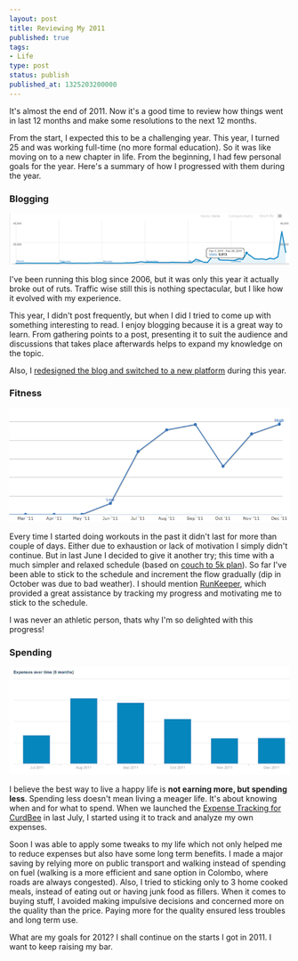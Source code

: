 ```yaml
---
layout: post
title: Reviewing My 2011
published: true
tags:
- Life
type: post
status: publish
published_at: 1325203200000
---
```


It's almost the end of 2011. Now it's a good time to review how things went in last 12 months and make some resolutions to the next 12 months.

From the start, I expected this to be a challenging year. This year, I turned 25 and was working full-time (no more formal education). So it was like moving on to a new chapter in life. From the beginning, I had few personal goals for the year. Here's a summary of how I progressed with them during the year.

<h3>Blogging</h3>

<img title="Visitors to laktek.com (from Google Analytics)" src="/images/posts/graph_blog.jpg" alt="Blog Traffic Graph"/>

I've been running this blog since 2006, but it was only this year it actually broke out of ruts. Traffic wise still this is nothing spectacular, but I like how it evolved with my experience.

This year, I didn't post frequently, but when I did I tried to come up with something interesting to read. I enjoy blogging because it is a great way to learn. From gathering points to a post, presenting it to suit the audience and discussions that takes place afterwards helps to expand my knowledge on the topic.

Also, I [redesigned the blog and switched to a new platform](http://laktek.com/2011/11/17/why-and-how-i-revamped-my-blog) during this year.

<h3>Fitness</h3>

<img title="Fitness Report (from Runkeeper)" src="/images/posts/graph_runkeeper.jpg" alt="Fitness Graph"/>

Every time I started doing workouts in the past it didn't last for more than couple of days. Either due to exhaustion or lack of motivation I simply didn't continue. But in last June I decided to give it another try; this time with a much simpler and relaxed schedule (based on [couch to 5k plan](http://www.coolrunning.com/engine/2/2_3/181.shtml)). So far I've been able to stick to the schedule and increment the flow gradually (dip in October was due to bad weather). I should mention [RunKeeper](http://runkeeper.com), which provided a great assistance by tracking my progress and motivating me to stick to the schedule.

I was never an athletic person, thats why I'm so delighted with this progress!

<h3>Spending</h3>

<img title="Expenses Report (from CurdBee)" src="/images/posts/graph_expense.jpg" alt="Expense Graph"/>

I believe the best way to live a happy life is **not earning more, but spending less**. Spending less doesn't mean living a meager life. It's about knowing when and for what to spend. When we launched the [Expense Tracking for CurdBee](http://demo.curdbee.com/expenses) in last July, I started using it to track and analyze my own expenses.

Soon I was able to apply some tweaks to my life which not only helped me to reduce expenses but also have some long term benefits. I made a major saving by relying more on public transport and walking instead of spending on fuel (walking is a more efficient and sane option in Colombo, where roads are always congested). Also, I tried to sticking only to 3 home cooked meals, instead of eating out or having junk food as fillers. When it comes to buying stuff, I avoided making impulsive decisions and concerned more on the quality than the price. Paying more for the quality ensured less troubles and long term use.

What are my goals for 2012? I shall continue on the starts I got in 2011. I want to keep raising my bar.
